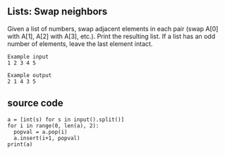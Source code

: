 ## Lists: Swap neighbors

Given a list of numbers, swap adjacent elements in each pair (swap A[0] with A[1], A[2] with A[3], etc.). Print the resulting list. If a list has an odd number of elements, leave the last element intact.

```
Example input
1 2 3 4 5

Example output
2 1 4 3 5
```

## source code
```
a = [int(s) for s in input().split()]
for i in range(0, len(a), 2):
  popval = a.pop(i)
  a.insert(i+1, popval)
print(a)
```
